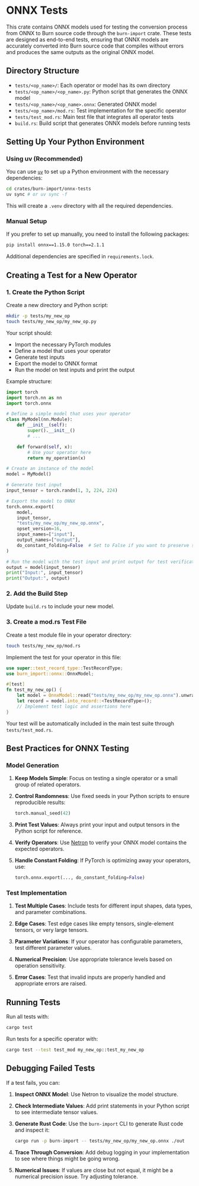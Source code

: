 # ONNX Tests

This crate contains ONNX models used for testing the conversion process from ONNX to Burn source
code through the `burn-import` crate. These tests are designed as end-to-end tests, ensuring that
ONNX models are accurately converted into Burn source code that compiles without errors and produces
the same outputs as the original ONNX model.

## Directory Structure

- `tests/<op_name>/`: Each operator or model has its own directory
- `tests/<op_name>/<op_name>.py`: Python script that generates the ONNX model
- `tests/<op_name>/<op_name>.onnx`: Generated ONNX model
- `tests/<op_name>/mod.rs`: Test implementation for the specific operator
- `tests/test_mod.rs`: Main test file that integrates all operator tests
- `build.rs`: Build script that generates ONNX models before running tests

## Setting Up Your Python Environment

### Using uv (Recommended)

You can use [`uv`](https://docs.astral.sh/uv/) to set up a Python environment with the necessary
dependencies:

```sh
cd crates/burn-import/onnx-tests
uv sync # or uv sync -f
```

This will create a `.venv` directory with all the required dependencies.

### Manual Setup

If you prefer to set up manually, you need to install the following packages:

```sh
pip install onnx==1.15.0 torch==2.1.1
```

Additional dependencies are specified in `requirements.lock`.

## Creating a Test for a New Operator

### 1. Create the Python Script

Create a new directory and Python script:

```sh
mkdir -p tests/my_new_op
touch tests/my_new_op/my_new_op.py
```

Your script should:

- Import the necessary PyTorch modules
- Define a model that uses your operator
- Generate test inputs
- Export the model to ONNX format
- Run the model on test inputs and print the output

Example structure:

```python
import torch
import torch.nn as nn
import torch.onnx

# Define a simple model that uses your operator
class MyModel(nn.Module):
    def __init__(self):
        super().__init__()
        # ...

    def forward(self, x):
        # Use your operator here
        return my_operation(x)

# Create an instance of the model
model = MyModel()

# Generate test input
input_tensor = torch.randn(1, 3, 224, 224)

# Export the model to ONNX
torch.onnx.export(
    model,
    input_tensor,
    "tests/my_new_op/my_new_op.onnx",
    opset_version=16,
    input_names=["input"],
    output_names=["output"],
    do_constant_folding=False  # Set to False if you want to preserve specific operators
)

# Run the model with the test input and print output for test verification
output = model(input_tensor)
print("Input:", input_tensor)
print("Output:", output)
```

### 2. Add the Build Step

Update `build.rs` to include your new model.

### 3. Create a mod.rs Test File

Create a test module file in your operator directory:

```sh
touch tests/my_new_op/mod.rs
```

Implement the test for your operator in this file:

```rust
use super::test_record_type::TestRecordType;
use burn_import::onnx::OnnxModel;

#[test]
fn test_my_new_op() {
    let model = OnnxModel::read("tests/my_new_op/my_new_op.onnx").unwrap();
    let record = model.into_record::<TestRecordType>();
    // Implement test logic and assertions here
}
```

Your test will be automatically included in the main test suite through `tests/test_mod.rs`.

## Best Practices for ONNX Testing

### Model Generation

1. **Keep Models Simple**: Focus on testing a single operator or a small group of related operators.

2. **Control Randomness**: Use fixed seeds in your Python scripts to ensure reproducible results:

   ```python
   torch.manual_seed(42)
   ```

3. **Print Test Values**: Always print your input and output tensors in the Python script for
   reference.

4. **Verify Operators**: Use [Netron](https://github.com/lutzroeder/netron) to verify your ONNX
   model contains the expected operators.

5. **Handle Constant Folding**: If PyTorch is optimizing away your operators, use:
   ```python
   torch.onnx.export(..., do_constant_folding=False)
   ```

### Test Implementation

1. **Test Multiple Cases**: Include tests for different input shapes, data types, and parameter
   combinations.

2. **Edge Cases**: Test edge cases like empty tensors, single-element tensors, or very large
   tensors.

3. **Parameter Variations**: If your operator has configurable parameters, test different parameter
   values.

4. **Numerical Precision**: Use appropriate tolerance levels based on operation sensitivity.

5. **Error Cases**: Test that invalid inputs are properly handled and appropriate errors are raised.

## Running Tests

Run all tests with:

```sh
cargo test
```

Run tests for a specific operator with:

```sh
cargo test --test test_mod my_new_op::test_my_new_op
```

## Debugging Failed Tests

If a test fails, you can:

1. **Inspect ONNX Model**: Use Netron to visualize the model structure.

2. **Check Intermediate Values**: Add print statements in your Python script to see intermediate
   tensor values.

3. **Generate Rust Code**: Use the `burn-import` CLI to generate Rust code and inspect it:

   ```sh
   cargo run -p burn-import -- tests/my_new_op/my_new_op.onnx ./out
   ```

4. **Trace Through Conversion**: Add debug logging in your implementation to see where things might
   be going wrong.

5. **Numerical Issues**: If values are close but not equal, it might be a numerical precision issue.
   Try adjusting tolerance.
